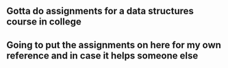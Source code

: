 ## Gotta do assignments for a data structures course in college
## Going to put the assignments on here for my own reference and in case it helps someone else 
